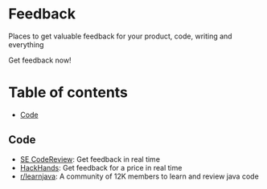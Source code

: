 # Feedback
Places to get valuable feedback for your product, code, writing and everything

Get feedback now! 

# Table of contents

* [Code](#code)

## Code

* [SE CodeReview](https://codereview.stackexchange.com/): Get feedback in real time
* [HackHands](https://hackhands.com/): Get feedback for a price in real time
* [r/learnjava](https://www.reddit.com/r/learnjava/): A community of 12K members to learn and review java code

